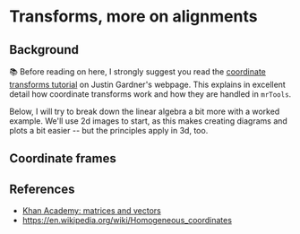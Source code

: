 # Transforms, more on alignments

## Background

:books: Before reading on here, I strongly suggest you read the [coordinate transforms tutorial](http://gru.stanford.edu/doku.php/mrtools/coordinatetransforms) on Justin Gardner's webpage. This explains in excellent detail how coordinate transforms work and how they are handled in `mrTools`.

Below, I will try to break down the linear algebra a bit more with a worked example. We'll use 2d images to start, as this makes creating diagrams and plots a bit easier -- but the principles apply in 3d, too.

## Coordinate frames





## References

- [Khan Academy: matrices and vectors](https://www.khanacademy.org/math/precalculus/x9e81a4f98389efdf:matrices/x9e81a4f98389efdf:matrices-as-transformations/v/transforming-position-vector)
- https://en.wikipedia.org/wiki/Homogeneous_coordinates